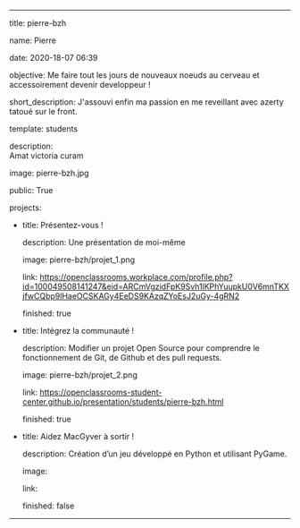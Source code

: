 ---



title: pierre-bzh


name: Pierre


date: 2020-18-07 06:39


objective: Me faire tout les jours de nouveaux noeuds au cerveau et accessoirement devenir developpeur !

short_description: J'assouvi enfin ma passion en me reveillant avec azerty tatoué sur le front.



template: students

description:  
      Amat victoria curam

   

image: pierre-bzh.jpg


public: True



projects:

  - title: Présentez-vous !

    description: Une présentation de moi-même 


    image: pierre-bzh/projet_1.png

    link: https://openclassrooms.workplace.com/profile.php?id=100049508141247&eid=ARCmVgzidFpK9Svh1lKPhYuupkU0V6mnTKXjfwCQbp9lHaeOCSKAGy4EeDS9KAzqZYoEsJ2uGy-4gRN2

    finished: true

  - title: Intégrez la communauté !

    description: Modifier un projet Open Source pour comprendre le fonctionnement de Git, de Github et des pull requests. 

    image: pierre-bzh/projet_2.png

    link: https://openclassrooms-student-center.github.io/presentation/students/pierre-bzh.html

    finished: true

  - title: Aidez MacGyver à sortir !

    description: Création d’un jeu développé en Python et utilisant PyGame.

    image: 

    link: 

    finished: false

---